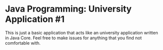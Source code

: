 # Java Programming: University Application #1

This is just a basic application that acts like an university application written in Java Core. Feel free to make issues for anything that you find not comfortable with.
